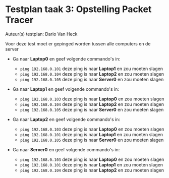 # Testplan taak 3: Opstelling Packet Tracer

Auteur(s) testplan: Dario Van Heck

Voor deze test moet er gepinged worden tussen alle computers en de server

* Ga naar **Laptop0** en geef volgende commando's in:
    - `ping 192.168.0.101` deze ping is naar **Laptop1** en zou moeten slagen
    - `ping 192.168.0.104` deze ping is naar **Laptop2** en zou moeten slagen
    - `ping 192.168.0.105` deze ping is naar **Server0** en zou moeten slagen
  
 * Ga naar **Laptop1** en geef volgende commando's in:
    - `ping 192.168.0.103` deze ping is naar **Laptop0** en zou moeten slagen
    - `ping 192.168.0.104` deze ping is naar **Laptop2** en zou moeten slagen
    - `ping 192.168.0.105` deze ping is naar **Server0** en zou moeten slagen
   
 * Ga naar **Laptop2** en geef volgende commando's in:
    - `ping 192.168.0.103` deze ping is naar **Laptop0** en zou moeten slagen
    - `ping 192.168.0.101` deze ping is naar **Laptop1** en zou moeten slagen
    - `ping 192.168.0.105` deze ping is naar **Server0** en zou moeten slagen
    
  * Ga naar **Server0** en geef volgende commando's in:
    - `ping 192.168.0.103` deze ping is naar **Laptop0** en zou moeten slagen
    - `ping 192.168.0.101` deze ping is naar **Laptop1** en zou moeten slagen
    - `ping 192.168.0.104` deze ping is naar **Laptop2** en zou moeten slagen

